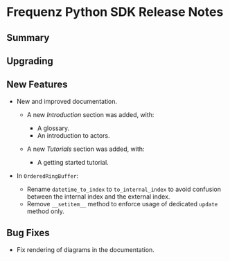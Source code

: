 # Frequenz Python SDK Release Notes

## Summary

<!-- Here goes a general summary of what this release is about -->

## Upgrading

<!-- Here goes notes on how to upgrade from previous versions, including deprecations and what they should be replaced with -->

## New Features

- New and improved documentation.

  * A new *Introduction* section was added, with:

    + A glossary.
    + An introduction to actors.

  * A new *Tutorials* section was added, with:

    + A getting started tutorial.

- In `OrderedRingBuffer`:
  - Rename `datetime_to_index` to `to_internal_index` to avoid confusion between the internal index and the external index.
  - Remove `__setitem__` method to enforce usage of dedicated `update` method only.

## Bug Fixes

- Fix rendering of diagrams in the documentation.
